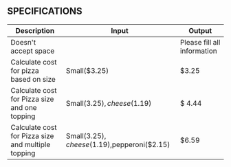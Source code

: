 ## SPECIFICATIONS
| Description | Input | Output |
|-------------|-------|--------|
| Doesn't accept space |   | Please fill all information |
| Calculate cost for pizza based on size | Small($3.25) | $3.25 |
| Calculate cost for Pizza size and one topping | Small($3.25), cheese($1.19) | $ 4.44|
| Calculate cost for Pizza size and multiple topping | Small($3.25), cheese($1.19),pepperoni($2.15) | $6.59|
